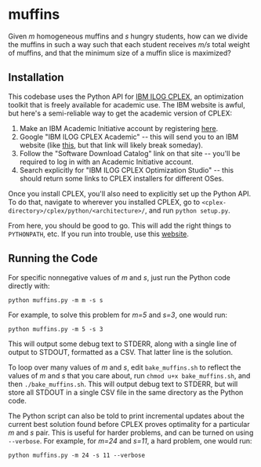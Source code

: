 # muffins
Given *m* homogeneous muffins and *s* hungry students, how can we divide the muffins in such a way such that each student receives *m/s* total weight of muffins, and that the minimum size of a muffin slice is maximized?

## Installation

This codebase uses the Python API for [IBM ILOG CPLEX](https://en.wikipedia.org/wiki/CPLEX), an optimization toolkit that is freely available for academic use.  The IBM website is awful, but here's a semi-reliable way to get the academic version of CPLEX:

1. Make an IBM Academic Initiative account by registering [here](https://developer.ibm.com/academic/).
2. Google "IBM ILOG CPLEX Academic" -- this will send you to an IBM website (like [this](https://www-304.ibm.com/ibm/university/academic/pub/jsps/assetredirector.jsp?asset_id=1070), but that link will likely break someday).
3. Follow the "Software Download Catalog" link on that site -- you'll be required to log in with an Academic Initiative account.
4. Search explicitly for "IBM ILOG CPLEX Optimization Studio" -- this should return some links to CPLEX installers for different OSes.

Once you install CPLEX, you'll also need to explicitly set up the Python API.  To do that, navigate to wherever you installed CPLEX, go to `<cplex-directory>/cplex/python/<architecture>/`, and run `python setup.py`.

From here, you should be good to go.  This will add the right things to `PYTHONPATH`, etc.  If you run into trouble, use this [website](https://www.ibm.com/support/knowledgecenter/SSSA5P_12.6.1/ilog.odms.cplex.help/CPLEX/GettingStarted/topics/set_up/Python_setup.html).

## Running the Code

For specific nonnegative values of *m* and *s*, just run the Python code directly with:

    python muffins.py -m m -s s
    
For example, to solve this problem for *m=5* and *s=3*, one would run:

    python muffins.py -m 5 -s 3
    
This will output some debug text to STDERR, along with a single line of output to STDOUT, formatted as a CSV.  That latter line is the solution.

To loop over many values of *m* and *s*, edit `bake_muffins.sh` to reflect the values of *m* and *s* that you care about, run `chmod u+x bake_muffins.sh`, and then `./bake_muffins.sh`.  This will output debug text to STDERR, but will store all STDOUT in a single CSV file in the same directory as the Python code.

The Python script can also be told to print incremental updates about the current best solution found before CPLEX proves optimality for a particular *m* and *s* pair.  This is useful for harder problems, and can be turned on using `--verbose`.  For example, for *m=24* and *s=11*, a hard problem, one would run:

    python muffins.py -m 24 -s 11 --verbose
